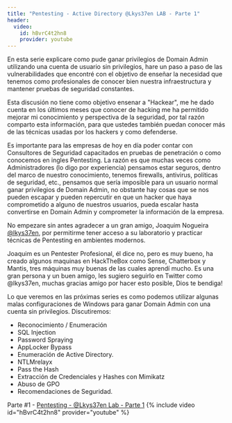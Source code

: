 ```yaml
---
title: "Pentesting - Active Directory @Lkys37en LAB - Parte 1" 
header:
  video:
    id: hBvrC4t2hn8
    provider: youtube
---
```


En esta serie explicare como pude ganar privilegios de Domain Admin utilizando una cuenta de usuario sin privilegios, hare un paso a paso de las vulnerabilidades que encontré con el objetivo de enseñar la necesidad que tenemos como profesionales de conocer bien nuestra infraestructura y mantener pruebas de seguridad constantes. 
 
Esta discusión no tiene como objetivo ensenar a "Hackear", me he dado cuenta en los últimos meses que conocer de hacking me ha permitido mejorar mi conocimiento y perspectiva de la seguridad, por tal razón comparto esta información, para que ustedes también puedan conocer más de las técnicas usadas por los hackers y como defenderse. 
 
Es importante para las empresas de hoy en día poder contar con Consultores de Seguridad capacitados en pruebas de penetración o como conocemos en ingles Pentesting. La razón es que muchas veces como Administradores (lo digo por experiencia) pensamos estar seguros, dentro del marco de nuestro conocimiento, tenemos firewalls, antivirus, políticas de seguridad, etc., pensamos que sería imposible para un usuario normal ganar privilegios de Domain Admin, no obstante hay cosas que se nos pueden escapar y pueden repercutir en que un hacker que haya comprometido a alguno de nuestros usuarios, pueda escalar hasta convertirse en Domain Admin y comprometer la información de la empresa. 
 
No empezare sin antes agradecer a un gran amigo, Joaquim Nogueira [@lkys37en](https://twitter.com/lkys37en), por permitirme tener acceso a su laboratorio y practicar técnicas de Pentesting en ambientes modernos. 
 
Joaquim es un Pentester Profesional, él dice no, pero es muy bueno, ha creado algunos maquinas en HackTheBox como Sense, Chatterbox y Mantis, tres máquinas muy buenas de las cuales aprendí mucho. Es una gran persona y un buen amigo, les sugiero seguirlo en Twitter como @lkys37en, muchas gracias amigo por hacer esto posible, Dios te bendiga!
 
Lo que veremos en las próximas series es como podemos utilizar algunas malas configuraciones de Windows   para ganar Domain Admin con una cuenta sin privilegios. Discutiremos:
* Reconocimiento / Enumeración
* SQL Injection
* Password Spraying
* AppLocker Bypass
* Enumeración de Active Directory.
* NTLMrelayx
* Pass the Hash
* Extracción de Credenciales y Hashes con Mimikatz
* Abuso de GPO
* Recomendaciones de Seguridad.

Parte #1 - [Pentesting - @Lkys37en Lab - Parte 1](https://youtu.be/hBvrC4t2hn8)
{% include video id="hBvrC4t2hn8" provider="youtube" %}
